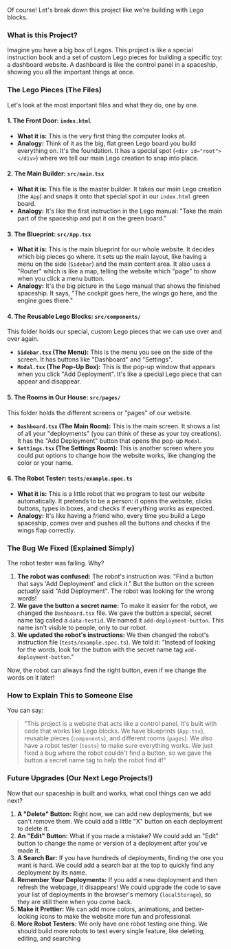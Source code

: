 Of course! Let's break down this project like we're building with Lego blocks.

### What is this Project?

Imagine you have a big box of Legos. This project is like a special instruction book and a set of custom Lego pieces for building a specific toy: a dashboard website. A dashboard is like the control panel in a spaceship, showing you all the important things at once.

### The Lego Pieces (The Files)

Let's look at the most important files and what they do, one by one.

#### 1. The Front Door: `index.html`

*   **What it is:** This is the very first thing the computer looks at.
*   **Analogy:** Think of it as the big, flat green Lego board you build everything on. It's the foundation. It has a special spot (`<div id="root"></div>`) where we tell our main Lego creation to snap into place.

#### 2. The Main Builder: `src/main.tsx`

*   **What it is:** This file is the master builder. It takes our main Lego creation (the `App`) and snaps it onto that special spot in our `index.html` green board.
*   **Analogy:** It's like the first instruction in the Lego manual: "Take the main part of the spaceship and put it on the green board."

#### 3. The Blueprint: `src/App.tsx`

*   **What it is:** This is the main blueprint for our whole website. It decides which big pieces go where. It sets up the main layout, like having a menu on the side (`Sidebar`) and the main content area. It also uses a "Router" which is like a map, telling the website which "page" to show when you click a menu button.
*   **Analogy:** It's the big picture in the Lego manual that shows the finished spaceship. It says, "The cockpit goes here, the wings go here, and the engine goes there."

#### 4. The Reusable Lego Blocks: `src/components/`

This folder holds our special, custom Lego pieces that we can use over and over again.

*   **`Sidebar.tsx` (The Menu):** This is the menu you see on the side of the screen. It has buttons like "Dashboard" and "Settings".
*   **`Modal.tsx` (The Pop-Up Box):** This is the pop-up window that appears when you click "Add Deployment". It's like a special Lego piece that can appear and disappear.

#### 5. The Rooms in Our House: `src/pages/`

This folder holds the different screens or "pages" of our website.

*   **`Dashboard.tsx` (The Main Room):** This is the main screen. It shows a list of all your "deployments" (you can think of these as your toy creations). It has the "Add Deployment" button that opens the pop-up `Modal`.
*   **`Settings.tsx` (The Settings Room):** This is another screen where you could put options to change how the website works, like changing the color or your name.

#### 6. The Robot Tester: `tests/example.spec.ts`

*   **What it is:** This is a little robot that we program to test our website automatically. It pretends to be a person: it opens the website, clicks buttons, types in boxes, and checks if everything works as expected.
*   **Analogy:** It's like having a friend who, every time you build a Lego spaceship, comes over and pushes all the buttons and checks if the wings flap correctly.

### The Bug We Fixed (Explained Simply)

The robot tester was failing. Why?

1.  **The robot was confused:** The robot's instruction was: "Find a button that says 'Add Deployment' and click it." But the button on the screen *actually* said "Add Deployment". The robot was looking for the wrong words!
2.  **We gave the button a secret name:** To make it easier for the robot, we changed the `Dashboard.tsx` file. We gave the button a special, secret name tag called a `data-testid`. We named it `add-deployment-button`. This name isn't visible to people, only to our robot.
3.  **We updated the robot's instructions:** We then changed the robot's instruction file (`tests/example.spec.ts`). We told it: "Instead of looking for the words, look for the button with the secret name tag `add-deployment-button`."

Now, the robot can always find the right button, even if we change the words on it later!

### How to Explain This to Someone Else

You can say:

> "This project is a website that acts like a control panel. It's built with code that works like Lego blocks. We have blueprints (`App.tsx`), reusable pieces (`components`), and different rooms (`pages`). We also have a robot tester (`tests`) to make sure everything works. We just fixed a bug where the robot couldn't find a button, so we gave the button a secret name tag to help the robot find it!"

### Future Upgrades (Our Next Lego Projects!)

Now that our spaceship is built and works, what cool things can we add next?

1.  **A "Delete" Button:** Right now, we can add new deployments, but we can't remove them. We could add a little "X" button on each deployment to delete it.
2.  **An "Edit" Button:** What if you made a mistake? We could add an "Edit" button to change the name or version of a deployment after you've made it.
3.  **A Search Bar:** If you have hundreds of deployments, finding the one you want is hard. We could add a search bar at the top to quickly find any deployment by its name.
4.  **Remember Your Deployments:** If you add a new deployment and then refresh the webpage, it disappears! We could upgrade the code to save your list of deployments in the browser's memory (`localStorage`), so they are still there when you come back.
5.  **Make it Prettier:** We can add more colors, animations, and better-looking icons to make the website more fun and professional.
6.  **More Robot Testers:** We only have one robot testing one thing. We should build more robots to test every single feature, like deleting, editing, and searching